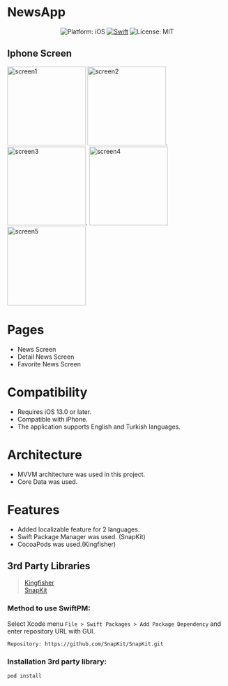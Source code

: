 # NewsApp

<p align="center">
  <img src="https://img.shields.io/badge/Platform-iOS%2013.0+-lightgrey.svg" alt="Platform: iOS">
<a href="https://developer.apple.com/swift/"><img src="https://img.shields.io/badge/Swift-5.0-orange.svg?style=flat" alt="Swift"/></a>
<img src="https://img.shields.io/github/license/erikmartens/NearbyWeather.svg?style=flat" alt="License: MIT">
</p>

## Iphone Screen

<img width="180" alt="screen1" src="https://user-images.githubusercontent.com/47946453/139116697-1a3b73d8-9b98-4f59-8768-9d81767f2e4c.png">   <img width="180" alt="screen2" src="https://user-images.githubusercontent.com/47946453/139116704-15928c32-8e88-44fc-9088-f73e6fa8c8f5.png">.  <img width="180" alt="screen3" src="https://user-images.githubusercontent.com/47946453/139116709-5b7f8b5e-7c10-45ce-8f85-c4a9c44687b9.png">.  <img width="180" alt="screen4" src="https://user-images.githubusercontent.com/47946453/139116716-92693b2b-dd47-44ca-9604-b7d3e7c00044.png">   <img width="180" alt="screen5" src="https://user-images.githubusercontent.com/47946453/139116721-4d96f8e9-5557-4ea1-a6c5-8d1c3f2239a4.png">

# Pages
- News Screen
- Detail News Screen
- Favorite News Screen

# Compatibility
- Requires iOS 13.0 or later. 
- Compatible with iPhone.
- The application supports English and Turkish languages.

# Architecture
- MVVM architecture was used in this project.
- Core Data was used.

# Features
- Added localizable feature for 2 languages.
- Swift Package Manager was used. (SnapKit)
- CocoaPods was used.(Kingfisher)

## 3rd Party Libraries
> <a href="https://github.com/onevcat/Kingfisher">Kingfisher</a>\
> <a href="https://github.com/SnapKit/SnapKit">SnapKit</a>

### Method to use SwiftPM:
Select Xcode menu `File > Swift Packages > Add Package Dependency` and enter repository URL with GUI.  
```
Repository: https://github.com/SnapKit/SnapKit.git
```
### Installation 3rd party library:

```bash
pod install
```
